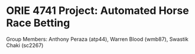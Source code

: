 # ORIE 4741 Project: Automated Horse Race Betting

Group Members: Anthony Peraza (atp44), Warren Blood (wmb87), Swastik Chaki (sc2267) 
